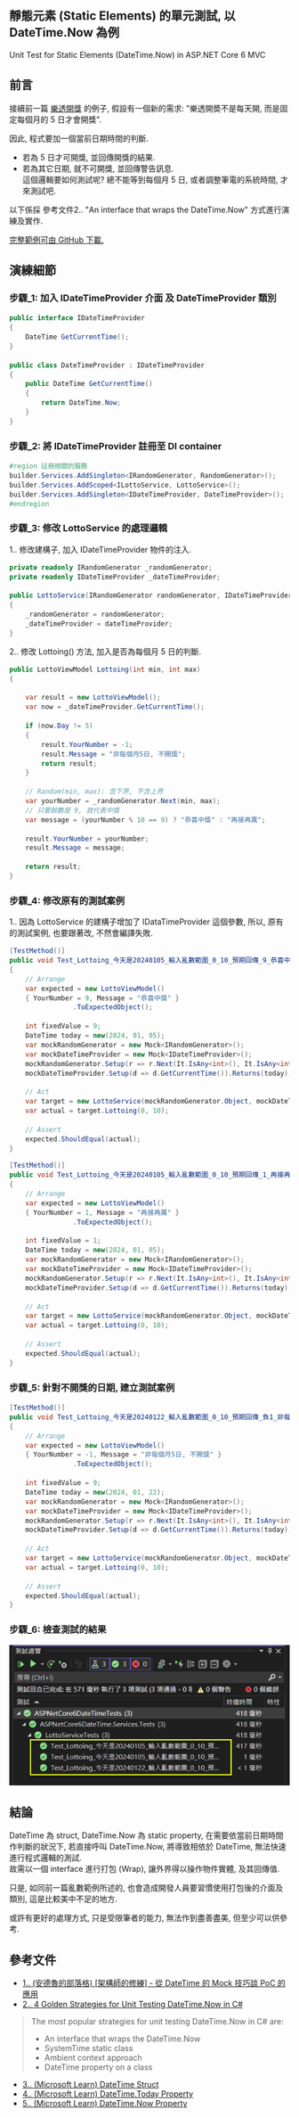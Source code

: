 ## 靜態元素 (Static Elements) 的單元測試, 以 DateTime.Now 為例
Unit Test for Static Elements (DateTime.Now) in ASP.NET Core 6 MVC   

## 前言

接續前一篇 <a href="https://www.jasperstudy.com/2024/01/non-deterministic-elements-random.html" target="_blank">樂透開獎</a> 的例子, 假設有一個新的需求: "樂透開奬不是每天開, 而是固定每個月的 5 日才會開獎".    

因此, 程式要加一個當前日期時間的判斷.  
* 若為 5 日才可開獎, 並回傳開獎的結果.  
* 若為其它日期, 就不可開獎, 並回傳警告訊息.  
這個邏輯要如何測試呢? 總不能等到每個月 5 日, 或者調整筆電的系統時間, 才來測試吧.  

以下係採 參考文件2.. "An interface that wraps the DateTime.Now" 方式進行演練及實作.  

<a href="https://github.com/jasper-lai/20240122_ASPNetCore6DateTime" target="_blank">完整範例可由 GitHub 下載.</a>

<!--more-->

## 演練細節

### 步驟_1: 加入 IDateTimeProvider 介面 及 DateTimeProvider 類別

```csharp
public interface IDateTimeProvider
{
    DateTime GetCurrentTime();
}

public class DateTimeProvider : IDateTimeProvider
{
    public DateTime GetCurrentTime()
    {
        return DateTime.Now;
    }
}
```

### 步驟_2: 將 IDateTimeProvider 註冊至 DI container
```csharp
#region 註冊相關的服務
builder.Services.AddSingleton<IRandomGenerator, RandomGenerator>();
builder.Services.AddScoped<ILottoService, LottoService>();
builder.Services.AddSingleton<IDateTimeProvider, DateTimeProvider>();
#endregion
```

### 步驟_3: 修改 LottoService 的處理邏輯

1.. 修改建構子, 加入 IDateTimeProvider 物件的注入.  

```csharp
private readonly IRandomGenerator _randomGenerator;
private readonly IDateTimeProvider _dateTimeProvider;

public LottoService(IRandomGenerator randomGenerator, IDateTimeProvider dateTimeProvider) 
{
    _randomGenerator = randomGenerator;
    _dateTimeProvider = dateTimeProvider;
}
```

2.. 修改 Lottoing() 方法, 加入是否為每個月 5 日的判斷.  
```csharp
public LottoViewModel Lottoing(int min, int max)
{

    var result = new LottoViewModel();
    var now = _dateTimeProvider.GetCurrentTime();

    if (now.Day != 5)
    {
        result.YourNumber = -1;
        result.Message = "非每個月5日, 不開獎";
        return result;
    }

    // Random(min, max): 含下界, 不含上界
    var yourNumber = _randomGenerator.Next(min, max);
    // 只要餘數是 9, 就代表中獎
    var message = (yourNumber % 10 == 9) ? "恭喜中獎" : "再接再厲";

    result.YourNumber = yourNumber;
    result.Message = message;

    return result;
}
```

### 步驟_4: 修改原有的測試案例

1.. 因為 LottoService 的建構子增加了 IDataTimeProvider 這個參數, 所以, 原有的測試案例, 也要跟著改, 不然會編譯失敗.  

```csharp
[TestMethod()]
public void Test_Lottoing_今天是20240105_輸入亂數範圍_0_10_預期回傳_9_恭喜中獎()
{
    // Arrange
    var expected = new LottoViewModel()
    { YourNumber = 9, Message = "恭喜中獎" }
                .ToExpectedObject();

    int fixedValue = 9;
    DateTime today = new(2024, 01, 05);
    var mockRandomGenerator = new Mock<IRandomGenerator>();
    var mockDateTimeProvider = new Mock<IDateTimeProvider>();
    mockRandomGenerator.Setup(r => r.Next(It.IsAny<int>(), It.IsAny<int>())).Returns(fixedValue);
    mockDateTimeProvider.Setup(d => d.GetCurrentTime()).Returns(today);

    // Act
    var target = new LottoService(mockRandomGenerator.Object, mockDateTimeProvider.Object);
    var actual = target.Lottoing(0, 10);

    // Assert
    expected.ShouldEqual(actual);
}
```

```csharp
[TestMethod()]
public void Test_Lottoing_今天是20240105_輸入亂數範圍_0_10_預期回傳_1_再接再厲()
{
    // Arrange
    var expected = new LottoViewModel()
    { YourNumber = 1, Message = "再接再厲" }
                .ToExpectedObject();

    int fixedValue = 1;
    DateTime today = new(2024, 01, 05);
    var mockRandomGenerator = new Mock<IRandomGenerator>();
    var mockDateTimeProvider = new Mock<IDateTimeProvider>();
    mockRandomGenerator.Setup(r => r.Next(It.IsAny<int>(), It.IsAny<int>())).Returns(fixedValue);
    mockDateTimeProvider.Setup(d => d.GetCurrentTime()).Returns(today);

    // Act
    var target = new LottoService(mockRandomGenerator.Object, mockDateTimeProvider.Object);
    var actual = target.Lottoing(0, 10);

    // Assert
    expected.ShouldEqual(actual);
}
```

### 步驟_5: 針對不開獎的日期, 建立測試案例

```csharp
[TestMethod()]
public void Test_Lottoing_今天是20240122_輸入亂數範圍_0_10_預期回傳_負1_非每個月5日_不開獎()
{
    // Arrange
    var expected = new LottoViewModel()
    { YourNumber = -1, Message = "非每個月5日, 不開獎" }
                .ToExpectedObject();

    int fixedValue = 9;
    DateTime today = new(2024, 01, 22);
    var mockRandomGenerator = new Mock<IRandomGenerator>();
    var mockDateTimeProvider = new Mock<IDateTimeProvider>();
    mockRandomGenerator.Setup(r => r.Next(It.IsAny<int>(), It.IsAny<int>())).Returns(fixedValue);
    mockDateTimeProvider.Setup(d => d.GetCurrentTime()).Returns(today);

    // Act
    var target = new LottoService(mockRandomGenerator.Object, mockDateTimeProvider.Object);
    var actual = target.Lottoing(0, 10);

    // Assert
    expected.ShouldEqual(actual);
}
```

### 步驟_6: 檢查測試的結果

![TestResult](pictures/11-TestResult.png)  


## 結論

DateTime 為 struct, DateTime.Now 為 static property, 在需要依當前日期時間作判斷的狀況下, 若直接呼叫 DateTime.Now, 將導致相依於 DateTime, 無法快速進行程式邏輯的測試.  
故需以一個 interface 進行打包 (Wrap), 讓外界得以操作物件實體, 及其回傳值.  

只是, 如同前一篇亂數範例所述的, 也會造成開發人員要習慣使用打包後的介面及類別, 這是比較美中不足的地方.  

或許有更好的處理方式, 只是受限筆者的能力, 無法作到盡善盡美, 但至少可以供參考.  


## 參考文件

* <a href="https://columns.chicken-house.net/2022/05/29/datetime-mock/" target="_blank">1.. (安德魯的部落格) [架構師的修練] - 從 DateTime 的 Mock 技巧談 PoC 的應用</a>  
* <a href="https://methodpoet.com/unit-testing-datetime-now/" target="_blank">2.. 4 Golden Strategies for Unit Testing DateTime.Now in C#</a>  
> The most popular strategies for unit testing DateTime.Now in C# are:  
> * An interface that wraps the DateTime.Now  
> * SystemTime static class  
> * Ambient context approach  
> * DateTime property on a class  

* <a href="https://learn.microsoft.com/en-us/dotnet/api/system.datetime?view=net-6.0" target="_blank">3.. (Microsoft Learn) DateTime Struct</a>  
* <a href="https://learn.microsoft.com/en-us/dotnet/api/system.datetime.today?view=net-6.0" target="_blank">4.. (Microsoft Learn) DateTime.Today Property</a>  
* <a href="https://learn.microsoft.com/en-us/dotnet/api/system.datetime.now?view=net-6.0" target="_blank">5.. (Microsoft Learn) DateTime.Now Property</a>  


